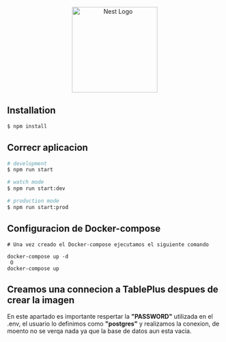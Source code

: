 <p align="center">
  <a href="http://nestjs.com/" target="blank"><img src="https://nestjs.com/img/logo-small.svg" width="200" alt="Nest Logo" /></a>
</p>


## Installation

```bash
$ npm install
```

## Correcr aplicacion

```bash
# development
$ npm run start

# watch mode
$ npm run start:dev

# production mode
$ npm run start:prod
```

## Configuracion de Docker-compose
```
# Una vez creado el Docker-compose ejecutamos el siguiente comando

docker-compose up -d
 O
docker-compose up
```

## Creamos una connecion a TablePlus despues de crear la imagen
  En este apartado es importante respertar la __"PASSWORD"__
  utilizada en el .env, el usuario lo definimos como __"postgres"__
  y realizamos la conexion, de moento no se verqa nada ya que 
  la base de datos aun esta vacia.

